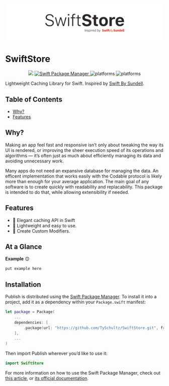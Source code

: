 
![Logo](./SwiftStoreLogo@2x.png)

# SwiftStore



<p align="center">
    <img src="https://img.shields.io/badge/swiftpm-compatible-brightgreen.svg?style=flat" />
    <a href="https://swift.org/package-manager">
        <img src="https://img.shields.io/badge/swiftpm-compatible-brightgreen.svg?style=flat" alt="Swift Package Manager" />
    </a>
     <img src="https://img.shields.io/cocoapods/l/Cache.svg?style=flat" alt="platforms" />
     <img src="https://img.shields.io/cocoapods/p/Cache?style=flat-square" alt="platforms" />
  
</p>

Lightweight Caching Library for Swift. Inspired by [Swift By Sundell](https://www.swiftbysundell.com/articles/caching-in-swift/).

## Table of Contents

* [Why?](#why)
* [Features](#features)

## Why?

Making an app feel fast and responsive isn’t only about tweaking the way its UI is rendered, or improving the sheer execution speed of its operations and algorithms — it’s often just as much about efficiently managing its data and avoiding unnecessary work.

Many apps do not need an expansive database for managing the data. An efficent implementation that works easily with the Codable protocol is likely more than enough for your average application. The main goal of any software is to create quickly with readability and replacability. This package is intended to do that, while allowing extensibility if needed. 


## Features

* 💪 Elegant caching API in Swift
* 🎯 Lightweight and easy to use.
* 🎨 Create Custom Modifiers.

## At a Glance

**Example** 😊

```swift
put example here 
```

## Installation

Publish is distributed using the [Swift Package Manager](https://swift.org/package-manager). To install it into a project, add it as a dependency within your `Package.swift` manifest:

```swift
let package = Package(
    ...
    dependencies: [
        .package(url: "https://github.com/TySchultz/SwiftStore.git", from: "0.1.0")
    ],
    ...
)
```

Then import Publish wherever you’d like to use it:

```swift
import SwiftStore
```

For more information on how to use the Swift Package Manager, check out [this article](https://www.swiftbysundell.com/articles/managing-dependencies-using-the-swift-package-manager), or [its official documentation](https://swift.org/package-manager).
